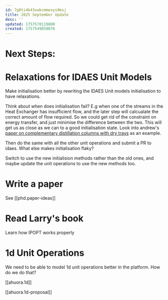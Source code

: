 ```yaml
---
id: 7g0ti4b43vwkcmmexys9msj
title: 2025 September Update
desc: ''
updated: 1757570119800
created: 1757549858076
---
```



# Next Steps:


# Relaxations for IDAES Unit Models

Make initialisation better by rewriting the IDAES Unit models initialisation to have relaxations. 

Think about when does initialisation fail? E.g when one of the streams in the Heat Exchanger has insufficient flow, and the later step will calcualate the correct amount of flow required. So we could get rid of the constraint on energy transfer, and just minimise the difference between the two. This will get us as close as we can to a good initialisation state. Look into andrew's [paper on complementary distillation columns with dry trays](https://www.osti.gov/servlets/purl/1924675) as an example.

Then do the same with all the other unit operations and submit a PR to idaes. What else makes initialisation flaky?

Switch to use the new initialision methods rather than the old ones, and maybe update the unit operations to use the new methods too.

# Write a paper

See [[phd.paper-ideas]]

# Read Larry's book

Learn how IPOPT works properly

# 1d Unit Operations

We need to be able to model 1d unit operations better in the platform. How do we do that?


[[ahuora.1d]]

[[ahuora.1d-proposal]]